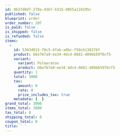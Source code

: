 ```yaml
---
id: 0637d0d7-278a-43b7-b315-9055a124295c
published: false
blueprint: order
order_number: 207
is_paid: false
is_shipped: false
is_refunded: false
items:
  -
    id: 5303d815-f8c5-4fab-a8bc-f50cb138276f
    product: 66e767a9-ee34-4dc4-8681-d09bb59f0cf5
    variant:
      variant: Polmaraton
      product: 66e767a9-ee34-4dc4-8681-d09bb59f0cf5
    quantity: 1
    total: 3000
    tax:
      amount: 0
      rate: 0
      price_includes_tax: true
    metadata: {  }
grand_total: 3000
items_total: 3000
tax_total: 0
shipping_total: 0
coupon_total: 0
title: ' '
---
```

